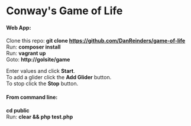 # Conway's Game of Life

#### Web App:  
Clone this repo: **git clone https://github.com/DanReinders/game-of-life**  
Run: **composer install**  
Run: **vagrant up**  
Goto: **http://golsite/game**

Enter values and click **Start**.  
To add a glider click the **Add Glider** button.  
To stop click the **Stop** button.

#### From command line:  
**cd public**  
Run: **clear && php test.php**
